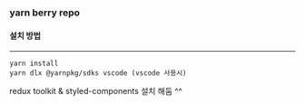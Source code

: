 ### yarn berry repo

#### 설치 방법

---

```JS
yarn install
yarn dlx @yarnpkg/sdks vscode (vscode 사용시)
```

redux toolkit & styled-components 설치 해둠 ^^
